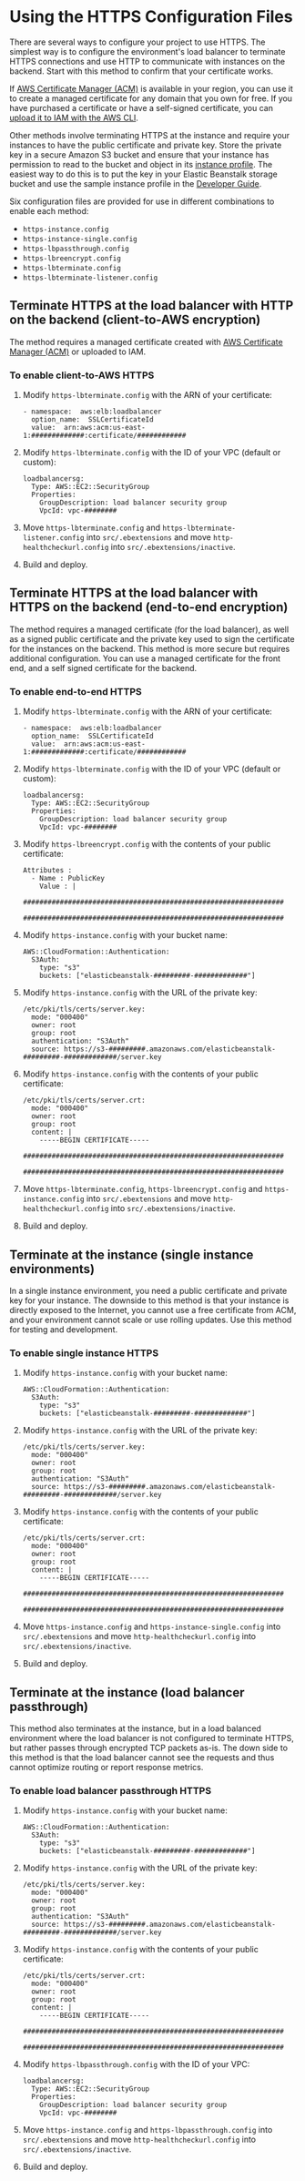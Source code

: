 # Using the HTTPS Configuration Files
There are several ways to configure your project to use HTTPS. The simplest way is to configure the environment's load balancer to terminate HTTPS connections and use HTTP to communicate with instances on the backend. Start with this method to confirm that your certificate works.

If [AWS Certificate Manager (ACM)](https://console.aws.amazon.com/acm) is available in your region, you can use it to create a managed certificate for any domain that you own for free. If you have purchased a certificate or have a self-signed certificate, you can [upload it to IAM with the AWS CLI](http://docs.aws.amazon.com/elasticbeanstalk/latest/dg/configuring-https-ssl-upload.html).

Other methods involve terminating HTTPS at the instance and require your instances to have the public certificate and private key. Store the private key in a secure Amazon S3 bucket and ensure that your instance has permission to read to the bucket and object in its [instance profile](http://docs.aws.amazon.com/elasticbeanstalk/latest/dg/concepts-roles.html). The easiest way to do this is to put the key in your Elastic Beanstalk storage bucket and use the sample instance profile in the [Developer Guide](http://docs.aws.amazon.com/elasticbeanstalk/latest/dg/concepts-roles.html#concepts-roles-instance).

Six configuration files are provided for use in different combinations to enable each method: 

- `https-instance.config`
- `https-instance-single.config`
- `https-lbpassthrough.config`
- `https-lbreencrypt.config`
- `https-lbterminate.config`
- `https-lbterminate-listener.config`


## Terminate HTTPS at the load balancer with HTTP on the backend (client-to-AWS encryption)
The method requires a managed certificate created with [AWS Certificate Manager (ACM)](https://console.aws.amazon.com/acm) or uploaded to IAM. 

### To enable client-to-AWS HTTPS
1. Modify `https-lbterminate.config` with the ARN of your certificate:
	
	   - namespace:  aws:elb:loadbalancer
	     option_name:  SSLCertificateId
	     value:  arn:aws:acm:us-east-1:#############:certificate/############
2. Modify `https-lbterminate.config` with the ID of your VPC (default or custom):

	   loadbalancersg:
	     Type: AWS::EC2::SecurityGroup
	     Properties:
	       GroupDescription: load balancer security group
	       VpcId: vpc-########
		
3. Move `https-lbterminate.config` and `https-lbterminate-listener.config` into `src/.ebextensions` and move `http-healthcheckurl.config` into `src/.ebextensions/inactive`.
4. Build and deploy.

## Terminate HTTPS at the load balancer with HTTPS on the backend (end-to-end encryption)
The method requires a managed certificate (for the load balancer), as well as a signed public certificate and the private key used to sign the certificate for the instances on the backend. This method is more secure but requires additional configuration. You can use a managed certificate for the front end, and a self signed certificate for the backend.

### To enable end-to-end HTTPS
1. Modify `https-lbterminate.config` with the ARN of your certificate:
	
	   - namespace:  aws:elb:loadbalancer
	     option_name:  SSLCertificateId
	     value:  arn:aws:acm:us-east-1:#############:certificate/############
2. Modify `https-lbterminate.config` with the ID of your VPC (default or custom):

	   loadbalancersg:
	     Type: AWS::EC2::SecurityGroup
	     Properties:
	       GroupDescription: load balancer security group
	       VpcId: vpc-########
3. Modify `https-lbreencrypt.config` with the contents of your public certificate:

       Attributes : 
         - Name : PublicKey
           Value : |
             ################################################################
             ################################################################

4. Modify `https-instance.config` with your bucket name:

       AWS::CloudFormation::Authentication:
         S3Auth:
           type: "s3"
           buckets: ["elasticbeanstalk-#########-#############"]
5. Modify `https-instance.config` with the URL of the private key:

       /etc/pki/tls/certs/server.key:
         mode: "000400"
         owner: root
         group: root
         authentication: "S3Auth"
         source: https://s3-#########.amazonaws.com/elasticbeanstalk-#########-#############/server.key
6. Modify `https-instance.config` with the contents of your public certificate:

       /etc/pki/tls/certs/server.crt:
         mode: "000400"
         owner: root
         group: root
         content: |
           -----BEGIN CERTIFICATE-----
           ################################################################
           ################################################################
7. Move `https-lbterminate.config`, `https-lbreencrypt.config` and `https-instance.config` into `src/.ebextensions` and move `http-healthcheckurl.config` into `src/.ebextensions/inactive`.
8. Build and deploy.

## Terminate at the instance (single instance environments)
In a single instance environment, you need a public certificate and private key for your instance. The downside to this method is that your instance is directly exposed to the Internet, you cannot use a free certificate from ACM, and your environment cannot scale or use rolling updates. Use this method for testing and development.

### To enable single instance HTTPS
1. Modify `https-instance.config` with your bucket name:

       AWS::CloudFormation::Authentication:
         S3Auth:
           type: "s3"
           buckets: ["elasticbeanstalk-#########-#############"]
2. Modify `https-instance.config` with the URL of the private key:

       /etc/pki/tls/certs/server.key:
         mode: "000400"
         owner: root
         group: root
         authentication: "S3Auth"
         source: https://s3-#########.amazonaws.com/elasticbeanstalk-#########-#############/server.key
3. Modify `https-instance.config` with the contents of your public certificate:

       /etc/pki/tls/certs/server.crt:
         mode: "000400"
         owner: root
         group: root
         content: |
           -----BEGIN CERTIFICATE-----
           ################################################################
           ################################################################

4. Move `https-instance.config` and `https-instance-single.config` into `src/.ebextensions` and move `http-healthcheckurl.config` into `src/.ebextensions/inactive`.
5. Build and deploy.

## Terminate at the instance (load balancer passthrough)
This method also terminates at the instance, but in a load balanced environment where the load balancer is not configured to terminate HTTPS, but rather passes through encrypted TCP packets as-is. The down side to this method is that the load balancer cannot see the requests and thus cannot optimize routing or report response metrics.

### To enable load balancer passthrough HTTPS
1. Modify `https-instance.config` with your bucket name:

       AWS::CloudFormation::Authentication:
         S3Auth:
           type: "s3"
           buckets: ["elasticbeanstalk-#########-#############"]
2. Modify `https-instance.config` with the URL of the private key:

       /etc/pki/tls/certs/server.key:
         mode: "000400"
         owner: root
         group: root
         authentication: "S3Auth"
         source: https://s3-#########.amazonaws.com/elasticbeanstalk-#########-#############/server.key
3. Modify `https-instance.config` with the contents of your public certificate:

       /etc/pki/tls/certs/server.crt:
         mode: "000400"
         owner: root
         group: root
         content: |
           -----BEGIN CERTIFICATE-----
           ################################################################
           ################################################################

4. Modify `https-lbpassthrough.config` with the ID of your VPC:

       loadbalancersg:
         Type: AWS::EC2::SecurityGroup
         Properties:
           GroupDescription: load balancer security group
           VpcId: vpc-########
5. Move `https-instance.config` and `https-lbpassthrough.config` into `src/.ebextensions` and move `http-healthcheckurl.config` into `src/.ebextensions/inactive`.
6. Build and deploy.